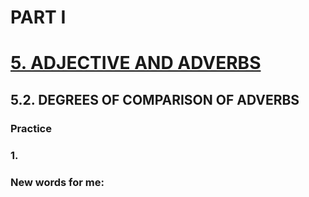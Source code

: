 # PART I
# [5. ADJECTIVE AND ADVERBS](../5.README.md)
## 5.2. DEGREES OF COMPARISON OF ADVERBS
### Practice 
### 1.

### New words for me: